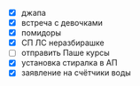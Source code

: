 - [x] джапа
- [x] встреча с девочками
- [x] помидоры
- [x] СП ЛС неразбирашке
- [ ] отправить Паше курсы 
- [x] установка стиралка в АП
- [x] заявление на счётчики воды